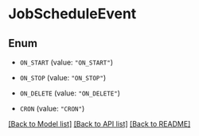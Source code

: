 # JobScheduleEvent

## Enum


* `ON_START` (value: `"ON_START"`)

* `ON_STOP` (value: `"ON_STOP"`)

* `ON_DELETE` (value: `"ON_DELETE"`)

* `CRON` (value: `"CRON"`)


[[Back to Model list]](../README.md#documentation-for-models) [[Back to API list]](../README.md#documentation-for-api-endpoints) [[Back to README]](../README.md)


